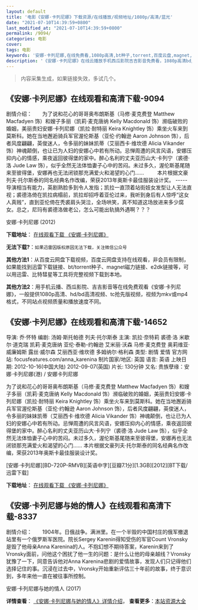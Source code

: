 ```yaml
---
layout: default
title: '电影《安娜·卡列尼娜》下载资源/在线播放/视频地址/1080p/高清/蓝光'
date: "2021-07-10T14:39:59+0800"
last_modified_at: "2021-07-10T14:39:59+0800"
permalink: /9094/
categories: 电影
cover:
tags: 电影
keywords: '安娜·卡列尼娜,在线免费看,1080p高清,bt种子,torrent,百度云盘,magnet,磁力链,迅雷下载资源'
description: '《安娜·卡列尼娜》在线云播放手机西瓜影院吉吉影音免费看，1080p高清bd/hd未删减完整版和tc抢先枪版，mkv/mp4格式，附带bt/torrent种子、magnet/磁力链、百度云盘、网盘资源迅雷下载链接'
---
```


>内容采集生成，如果链接失效，多试几个。


## 《安娜·卡列尼娜》在线观看和高清下载-9094

剧情介绍：　　为了说和花心的哥哥奥布朗斯基（马修·麦克费登 Matthew Macfadyen 饰）和嫂子多丽（凯莉·麦克唐纳 Kelly Macdonald 饰）濒临破败的婚姻，美丽贵妇安娜·卡列尼娜（凯拉·耐特丽 Keira Knightley 饰）乘坐火车来到莫斯科。她在当地邂逅骑兵军官渥伦斯基（亚伦·约翰逊 Aaron Johnson 饰），后者风度翩翩，英俊迷人，令多丽的妹妹凯蒂（艾丽西卡·维坎德 Alicia Vikander 饰）神魂颠倒，也让已为人妇的安娜心中若有所动。忌惮周遭的风言风语，安娜压抑内心的情感，乘夜返回彼得堡的家中。醉心名利的丈夫亚历山大·卡列宁（裘德·洛 Jude Law 饰），似乎全然无法体恤妻子心中的苦闷。未过多久，渥伦斯基尾随来至彼得堡，安娜再也无法闭锁那充满爱火和渴望的心门……  　　本片根据文豪列夫·托尔斯泰的同名经典名作改编，荣获2013年奥斯卡最佳服装设计奖。 ----- 导演相当有能力，英剧熟脸多到令人发指；凯拉一直顶着站街妓女发型让人无法直视；裘德洛倚在凯拉病榻前，凯拉却招呼着亚伦过来，我听到身后有人惊呼“这女人真贱”，直到亚伦倚在秃裘肩头哭泣，全场哄笑，真不知道这场放进来多少腐女。总之，尼玛有裘德洛做老公，怎么可能出轨搞外遇啊？？？


安娜·卡列尼娜 (2012)

**下载地址**： [在线观看下载 《安娜·卡列尼娜》](https://www.btbtdy.me/btdy/dy6532.html) 


**无法下载?**：`如果迅雷因版权原因无法下载，关注微信公众号 `

**其他方法1**：从百度云网盘下载视频，百度云网盘支持在线观看，非会员有限制，如果能找到迅雷下载链接、bt/torrent种子、magnet磁力链接、e2dk链接等，可以用迅雷、比特彗星等工具将完整视频下载到本地。

**其他方法2**：用手机云播、西瓜影院、吉吉影音等在线免费观看《安娜·卡列尼娜》，一般提供1080p高清、hd/bd高清视频、tc抢先版视频，视频为mkv或mp4格式，不同站点视频质量和播放速度不同。


## 《安娜·卡列尼娜》在线观看和高清下载-14652

导演: 乔·怀特 编剧: 汤姆·斯托帕德 列夫·托尔斯泰 主演: 凯拉·奈特莉 裘德·洛 米歇尔·道克瑞 凯莉·麦克唐纳 亚伦·泰勒-约翰逊 艾米丽·沃森 马修·麦克费登 奥莉维亚·威廉姆斯 露丝·威尔森 艾丽西亚·维坎德 多姆纳尔·格利森 类型: 剧情 爱情 官方网站: focusfeatures.com/anna_karenina 制片国家/地区: 英国 语言: 英语 上映日期: 2012-10-16(中国大陆) 2012-09-07(英国) 片长: 130分钟 又名: 贵族孽缘：安娜·卡列尼娜(港) / 安娜卡列尼娜

为了说和花心的哥哥奥布朗斯基（马修·麦克费登 Matthew Macfadyen 饰）和嫂子多丽（凯莉·麦克唐纳 Kelly Macdonald 饰）濒临破败的婚姻，美丽贵妇安娜·卡列尼娜（凯拉·耐特丽 Keira Knightley 饰）乘坐火车来到莫斯科。她在当地邂逅骑兵军官渥伦斯基（亚伦·约翰逊 Aaron Johnson 饰），后者风度翩翩，英俊迷人，令多丽的妹妹凯蒂（艾丽西卡·维坎德 Alicia Vikander 饰）神魂颠倒，也让已为人妇的安娜心中若有所动。忌惮周遭的风言风语，安娜压抑内心的情感，乘夜返回彼得堡的家中。醉心名利的丈夫亚历山大·卡列宁（裘德·洛 Jude Law 饰），似乎全然无法体恤妻子心中的苦闷。未过多久，渥伦斯基尾随来至彼得堡，安娜再也无法闭锁那充满爱火和渴望的心门…… 本片根据文豪列夫·托尔斯泰的同名经典名作改编，荣获2013年奥斯卡最佳服装设计奖。


[安娜·卡列尼娜][BD-720P-RMVB][英语中字][豆瓣7.1分][1.3GB][2012][BT下载/迅雷下载]

**下载地址**： [在线观看下载 《安娜·卡列尼娜》](https://www.btdx8.com/torrent/anna_karenina_2012.html) 


## 《安娜·卡列尼娜与她的情人》在线观看和高清下载-8337

剧情介绍：　　1904年。日俄战争。满洲里。在一个半毁的中国村庄的俄军撤退站里有一个俄罗斯军医院。院长Sergey Karenin得知受伤的军官Count Vronsky是毁了他母亲Anna Karenina的人。不抱幻想不期待答案，Karenin来到了Vronsky面前，问他这个困扰了他一生的问题：是什么让他的母亲越线？Vronsky犹豫了一下，同意告诉他对Anna Karenina悲剧的爱情故事，发现人们只记得他们选择记住的事。沉浸在过去中，Vronsky开始重新评估三十年前的故事，终于意识到，多年来他一直在被往事所控制。


安娜·卡列尼娜与她的情人 (2017)

**详情查看**： [《安娜·卡列尼娜与她的情人》详情介绍](/movie/8337/)， **查看更多**：[本站资源大全](/movie/t/all/)

